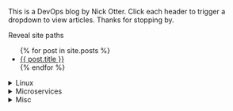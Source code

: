 This is a DevOps blog by Nick Otter. Click each header to trigger a dropdown to view articles. Thanks for stopping by.

Reveal site paths
<ul>
  {% for post in site.posts %}
    <li>
      <a href="{{ post.url }}">{{ post.title }}</a>
    </li>
  {% endfor %}
</ul>

<details><summary markdown='span'>Linux<br></summary>
## General
[Baby chaos monkeys for Linux](#)<br>
  
</details>

<details><summary markdown='span'>Microservices<br></summary>

</details>

<details><summary markdown='span'>Misc</summary>

</details>

